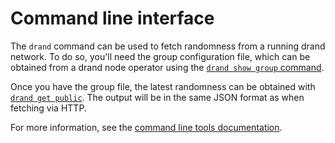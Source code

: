 # Command line interface

The `drand` command can be used to fetch randomness from a running drand network. To do so, you'll need the group configuration file,
which can be obtained from a drand node operator using the [`drand show group` command](/operator/drand-cli/#drand-show).

Once you have the group file, the latest randomness can be obtained with [`drand get public`](/operator/drand-cli/#drand-get). The output will be in the same JSON format
as when fetching via HTTP.

For more information, see the [command line tools documentation](/operator/drand-cli/#usage).
